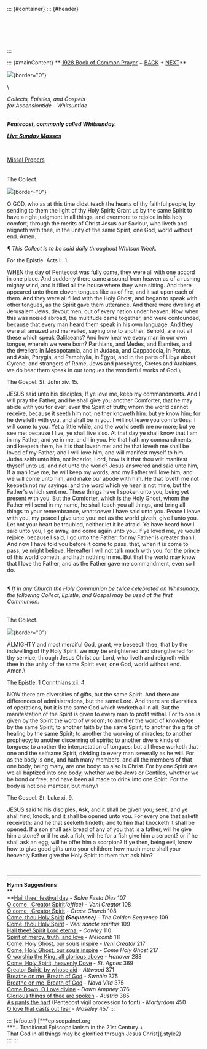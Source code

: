 ::: {#container}
::: {#header}
#  
:::

::: {#mainContent}
** [1928 Book of Common Prayer](../index.html) +
[BACK](Ascensionsundayafter.html) + [NEXT](whitsunmonday.html)**

![](http://stats.superstats.com/b/ss/DAVIDMCMANNES/1){border="0"}

\

*Collects, Epistles, and Gospels\
for Ascensiontide - Whitsuntide*

*\
**Pentecost, commonly called Whitsunday.***

***[Live Sunday
Masses](http://www.episcopalnet.org/DBS/Sedona/stream.html)***

 

[Missal Propers](Missal/Whitsunday.html)
[](http://www.episcopalnet.org/DBS/DOR.html#anchor1129459)\
\
\
The Collect.

![](http://stats.superstats.com/b/ss/DAVIDMCMANNES/1){border="0"}

O GOD, who as at this time didst teach the hearts of thy faithful
people, by sending to them the light of thy Holy Spirit; Grant us by the
same Spirit to have a right judgment in all things, and evermore to
rejoice in his holy comfort; through the merits of Christ Jesus our
Saviour, who liveth and reigneth with thee, in the unity of the same
Spirit, one God, world without end. Amen.

*¶ This Collect is to be said daily throughout Whitsun Week.*

For the Epistle. Acts ii. 1.

WHEN the day of Pentecost was fully come, they were all with one accord
in one place. And suddenly there came a sound from heaven as of a
rushing mighty wind, and it filled all the house where they were
sitting. And there appeared unto them cloven tongues like as of fire,
and it sat upon each of them. And they were all filled with the Holy
Ghost, and began to speak with other tongues, as the Spirit gave them
utterance. And there were dwelling at Jerusalem Jews, devout men, out of
every nation under heaven. Now when this was noised abroad, the
multitude came together, and were confounded, because that every man
heard them speak in his own language. And they were all amazed and
marvelled, saying one to another, Behold, are not all these which speak
Galilaeans? And how hear we every man in our own tongue, wherein we were
born? Parthians, and Medes, and Elamites, and the dwellers in
Mesopotamia, and in Judaea, and Cappadocia, in Pontus, and Asia,
Phrygia, and Pamphylia, in Egypt, and in the parts of Libya about
Cyrene, and strangers of Rome, Jews and proselytes, Cretes and Arabians,
we do hear them speak in our tongues the wonderful works of God.\

The Gospel. St. John xiv. 15.

JESUS said unto his disciples, If ye love me, keep my commandments. And
I will pray the Father, and he shall give you another Comforter, that he
may abide with you for ever; even the Spirit of truth; whom the world
cannot receive, because it seeth him not, neither knoweth him: but ye
know him; for he dwelleth with you, and shall be in you. I will not
leave you comfortless: I will come to you. Yet a little while, and the
world seeth me no more; but ye see me: because I live, ye shall live
also. At that day ye shall know that I am in my Father, and ye in me,
and I in you. He that hath my commandments, and keepeth them, he it is
that loveth me: and he that loveth me shall be loved of my Father, and I
will love him, and will manifest myself to him. Judas saith unto him,
not Iscariot, Lord, how is it that thou wilt manifest thyself unto us,
and not unto the world? Jesus answered and said unto him, If a man love
me, he will keep my words; and my Father will love him, and we will come
unto him, and make our abode with him. He that loveth me not keepeth not
my sayings: and the word which ye hear is not mine, but the Father\'s
which sent me. These things have I spoken unto you, being yet present
with you. But the Comforter, which is the Holy Ghost, whom the Father
will send in my name, he shall teach you all things, and bring all
things to your remembrance, whatsoever I have said unto you. Peace I
leave with you, my peace I give unto you: not as the world giveth, give
I unto you. Let not your heart be troubled, neither let it be afraid. Ye
have heard how I said unto you, I go away, and come again unto you. If
ye loved me, ye would rejoice, because I said, I go unto the Father: for
my Father is greater than I. And now I have told you before it come to
pass, that, when it is come to pass, ye might believe. Hereafter I will
not talk much with you: for the prince of this world cometh, and hath
nothing in me. But that the world may know that I love the Father; and
as the Father gave me commandment, even so I do.

*\
¶ If in any Church the Holy Communion be twice celebrated on Whitsunday,
the following Collect, Epistle, and Gospel may be used at the first
Communion.*

\
The Collect.

![](http://stats.superstats.com/b/ss/DAVIDMCMANNES/1){border="0"}

ALMIGHTY and most merciful God, grant, we beseech thee, that by the
indwelling of thy Holy Spirit, we may be enlightened and strengthened
for thy service; through Jesus Christ our Lord, who liveth and reigneth
with thee in the unity of the same Spirit ever, one God, world without
end. Amen.\

The Epistle. 1 Corinthians xii. 4.

NOW there are diversities of gifts, but the same Spirit. And there are
differences of administrations, but the same Lord. And there are
diversities of operations, but it is the same God which worketh all in
all. But the manifestation of the Spirit is given to every man to profit
withal. For to one is given by the Spirit the word of wisdom; to another
the word of knowledge by the same Spirit; to another faith by the same
Spirit; to another the gifts of healing by the same Spirit; to another
the working of miracles; to another prophecy; to another discerning of
spirits; to another divers kinds of tongues; to another the
interpretation of tongues: but all these worketh that one and the
selfsame Spirit, dividing to every man severally as he will. For as the
body is one, and hath many members, and all the members of that one
body, being many, are one body: so also is Christ. For by one Spirit are
we all baptized into one body, whether we be Jews or Gentiles, whether
we be bond or free; and have been all made to drink into one Spirit. For
the body is not one member, but many.\

The Gospel. St. Luke xi. 9.

JESUS said to his disciples, Ask, and it shall be given you; seek, and
ye shall find; knock, and it shall be opened unto you. For every one
that asketh receiveth; and he that seeketh findeth; and to him that
knocketh it shall be opened. If a son shall ask bread of any of you that
is a father, will he give him a stone? or if he ask a fish, will he for
a fish give him a serpent? or if he shall ask an egg, will he offer him
a scorpion? If ye then, being evil, know how to give good gifts unto
your children: how much more shall your heavenly Father give the Holy
Spirit to them that ask him?

 

------------------------------------------------------------------------

**Hymn Suggestions**\
**\
**[Hail thee. festival
day](http://www.episcopalnet.org/CHymnal/ACH/107.html) - *Salve Festa
Dies* 107\
[O come , Creator
Spirit](http://www.episcopalnet.org/CHymnal/ACH/108-1.html)*(office)* -
*Veni Creator* 108\
[O come , Creator
Spirit](http://www.episcopalnet.org/CHymnal/ACH/108-2.html) - *Grace
Church* 108\
[Come, thou Holy
Spirit](http://www.episcopalnet.org/CHymnal/ACH/109-1.html)
***(Sequence)*** - *The Golden Sequence* 109\
[Come, thou Holy
Spirit](http://www.episcopalnet.org/CHymnal/ACH/109-2.html) - *Veni
sancte spiritus* 109\
[Hail thee! Spirit Lord
eternal](http://www.episcopalnet.org/CHymnal/ACH/110.html) - *Cowley*
110\
[Spirit of mercy, truth, and
love](http://www.episcopalnet.org/CHymnal/ACH/111.html) - *Melcomb* 111\
[Come. Holy Ghost, our souls
inspire](http://www.episcopalnet.org/CHymnal/ACH/217-1.html) - *Veni
Creator* 217\
[Come, Holy Ghost, our souls
inspire](http://www.episcopalnet.org/CHymnal/ACH/217-2.html) - *Come
Holy Ghost* 217\
[O worship the King, all glorious
above](http://www.episcopalnet.org/CHymnal/ACH/288.html) - *Hanover*
288\
[Come, Holy Spirit, heavenly
Dove](http://www.episcopalnet.org/CHymnal/ACH/369.html) - *St. Agnes*
369\
[Creator Spirit, by whose
aid](http://www.episcopalnet.org/CHymnal/ACH/371.html) - *Attwood* 371\
[Breathe on me, Breath of
God](http://www.episcopalnet.org/CHymnal/ACH/375-1.html) - *Swabia* 375\
[Breathe on me, Breath of
God](http://www.episcopalnet.org/CHymnal/ACH/375-2.html) - *Nova Vita*
375\
[Come Down, O Love
divine](http://www.episcopalnet.org/CHymnal/ACH/376.html) - *Down
Ampney* 376\
[Glorious things of thee are
spoken](http://www.episcopalnet.org/CHymnal/ACH/385.html) - *Austria*
385\
[As pants the hart](http://www.episcopalnet.org/CHymnal/ACH/450.html)
(Pentecost vigil procession to font) - *Martyrdom* 450\
[O love that casts out
fear](http://www.episcopalnet.org/CHymnal/ACH/457.html) - *Moseley* 457
:::

::: {#footer}
[***episcopalnet.org\
***+ Traditional Episcopalianism in the 21st Century +\
That God in all things may be glorified through Jesus Christ]{.style2}\
:::
:::
